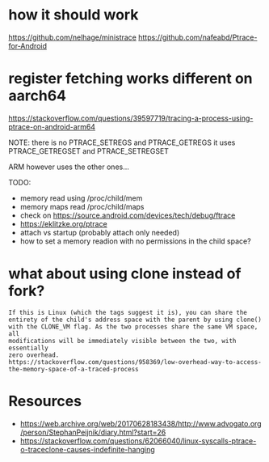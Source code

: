 # how it should work

https://github.com/nelhage/ministrace
https://github.com/nafeabd/Ptrace-for-Android

# register fetching works different on aarch64
https://stackoverflow.com/questions/39597719/tracing-a-process-using-ptrace-on-android-arm64

NOTE:
there is no PTRACE_SETREGS and PTRACE_GETREGS it uses
PTRACE_GETREGSET and PTRACE_SETREGSET

ARM however uses the other ones...

TODO:
* memory read using /proc/child/mem
* memory maps read  /proc/child/maps
* check on https://source.android.com/devices/tech/debug/ftrace
* https://eklitzke.org/ptrace
* attach vs startup (probably attach only needed)
* how to set a memory readion with no permissions in the child space?

# what about using clone instead of fork?
```
If this is Linux (which the tags suggest it is), you can share the
entirety of the child's address space with the parent by using clone()
with the CLONE_VM flag. As the two processes share the same VM space, all
modifications will be immediately visible between the two, with essentially
zero overhead.
https://stackoverflow.com/questions/958369/low-overhead-way-to-access-the-memory-space-of-a-traced-process
```

# Resources
* https://web.archive.org/web/20170628183438/http://www.advogato.org/person/StephanPeijnik/diary.html?start=26
* https://stackoverflow.com/questions/62066040/linux-syscalls-ptrace-o-traceclone-causes-indefinite-hanging

